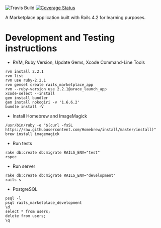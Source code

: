 ![Travis Build](https://travis-ci.org/benhawker/rails_marketplace.svg?branch=master)
[![Coverage Status](https://coveralls.io/repos/benhawker/rails_marketplace/badge.svg?branch=master&service=github)](https://coveralls.io/github/benhawker/rails_marketplace?branch=master)

A Marketplace application built with Rails 4.2 for learning purposes.


Development and Testing instructions
========

* RVM, Ruby Version, Update Gems, Xcode Command-Line Tools
```
rvm install 2.2.1
rvm list
rvm use ruby-2.2.1
rvm gemset create rails_marketplace_app
rvm --ruby-version use 2.2.1@arace_launch_app
xcode-select --install
gem install bundler
gem install nokogiri -v '1.6.6.2'
bundle install -V
```

* Install Homebrew and ImageMagick
```
/usr/bin/ruby -e "$(curl -fsSL https://raw.githubusercontent.com/Homebrew/install/master/install)"
brew install imagemagick
```

* Run tests
```
rake db:create db:migrate RAILS_ENV="test"
rspec
```

* Run server
```
rake db:create db:migrate RAILS_ENV="development"
rails s
```

* PostgreSQL
```
psql -l
psql rails_marketplace_development
\d
select * from users;
delete from users;
\q
```
